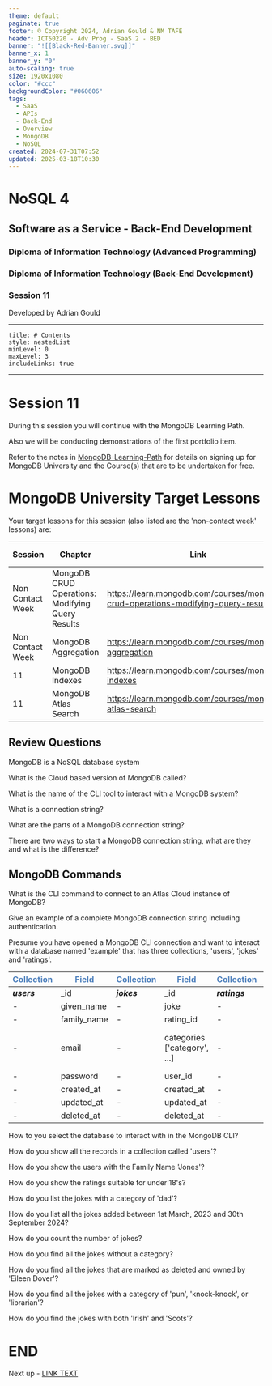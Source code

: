 ```yaml
---
theme: default
paginate: true
footer: © Copyright 2024, Adrian Gould & NM TAFE
header: ICT50220 - Adv Prog - SaaS 2 - BED
banner: "![[Black-Red-Banner.svg]]"
banner_x: 1
banner_y: "0"
auto-scaling: true
size: 1920x1080
color: "#ccc"
backgroundColor: "#060606"
tags:
  - SaaS
  - APIs
  - Back-End
  - Overview
  - MongoDB
  - NoSQL
created: 2024-07-31T07:52
updated: 2025-03-18T10:30
---
```


# NoSQL 4

## Software as a Service - Back-End Development

### Diploma of Information Technology (Advanced Programming)  

### Diploma of Information Technology (Back-End Development)

### Session 11

Developed by Adrian Gould

---
```table-of-contents
title: # Contents
style: nestedList
minLevel: 0
maxLevel: 3
includeLinks: true
```

---


# Session 11

During this session you will continue with the MongoDB Learning Path.

Also we will be conducting demonstrations of the first portfolio item.

Refer to the notes in [MongoDB-Learning-Path](Session-10/S09-MongoDB-Learning-Path.md) for details on signing up for MongoDB University and the Course(s) that are to be undertaken for free.

# MongoDB University Target Lessons

Your target lessons for this session (also listed are the 'non-contact week' lessons) are:

| Session          | Chapter                                          | Link                                                                              | Duration (Mins) |
| ---------------- | ------------------------------------------------ | --------------------------------------------------------------------------------- | --------------- |
| Non Contact Week | MongoDB CRUD Operations: Modifying Query Results | https://learn.mongodb.com/courses/mongodb-crud-operations-modifying-query-results | 85              |
| Non Contact Week | MongoDB Aggregation                              | https://learn.mongodb.com/courses/mongodb-aggregation                             | 105             |
| 11               | MongoDB Indexes                                  | https://learn.mongodb.com/courses/mongodb-indexes                                 | 105             |
| 11               | MongoDB Atlas Search                             | https://learn.mongodb.com/courses/mongodb-atlas-search                            | 90              |


## Review Questions

MongoDB is a NoSQL database system

What is the Cloud based version of MongoDB called?

What is the name of the CLI tool to interact with a MongoDB system?

What is a connection string?

What are the parts of a MongoDB connection string?

There are two ways to start a MongoDB connection string, what are they and what is the difference?

## MongoDB Commands

What is the CLI command to connect to an Atlas Cloud instance of MongoDB?

Give an example of a complete MongoDB connection string including authentication.

Presume you have opened a MongoDB CLI connection and want to interact with a database named 'example' that has three collections, 'users', 'jokes' and 'ratings'.

| **<span style="color:#4f81bd">Collection</span>** | **<span style="color:#4f81bd">Field</span>** | **<span style="color:#4f81bd">Collection</span>** | **<span style="color:#4f81bd">Field</span>** | **<span style="color:#4f81bd">Collection</span>** | **<span style="color:#4f81bd">Field</span>** |
| ------------------------------------------------- | -------------------------------------------- | ------------------------------------------------- | -------------------------------------------- | ------------------------------------------------- | -------------------------------------------- |
| _**users**_                                       | _id                                          | _**jokes**_                                       | _id                                          | _**ratings**_                                     | _id                                          |
| -                                                 | given_name                                   | -                                                 | joke                                         | -                                                 | name                                         |
| -                                                 | family_name                                  | -                                                 | rating_id                                    | -                                                 | short_code                                   |
| -                                                 | email                                        | -                                                 | categories ['category', ...]                 | -                                                 | age_range {min_age: 00, max_age:00}          |
| -                                                 | password                                     | -                                                 | user_id                                      | -                                                 | description                                  |
| -                                                 | created_at                                   | -                                                 | created_at                                   | -                                                 | icon                                         |
| -                                                 | updated_at                                   | -                                                 | updated_at                                   | -                                                 | created_at                                   |
| -                                                 | deleted_at                                   | -                                                 | deleted_at                                   | -                                                 | updated_at                                   |

How to you select the database to interact with in the MongoDB CLI?

How do you show all the records in a collection called 'users'?

How do you show the users with the Family Name 'Jones'?

How do you show the ratings suitable for under 18's?

How do you list the jokes with a category of 'dad'?

How do you list all the jokes added between 1st March, 2023 and 30th September 2024?

How do you count the number of jokes?

How do you find all the jokes without a category?

How do you find all the jokes that are marked as deleted and owned by 'Eileen Dover'?

How do you find all the jokes with a category of 'pun', 'knock-knock', or 'librarian'?

How do you find the jokes with both 'Irish' and 'Scots'?

# END

Next up - [LINK TEXT](#)
